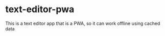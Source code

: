# text-editor-pwa
This is a text editor app that is a PWA, so it can work offline using cached data
